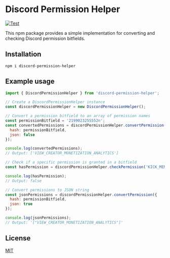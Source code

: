 # Discord Permission Helper
[![Test](https://github.com/maaaathis/discord-permission-helper/actions/workflows/test.yml/badge.svg)](https://github.com/maaaathis/discord-permission-helper/actions/workflows/test.yml)

This npm package provides a simple implementation for converting and checking Discord permission bitfields.

## Installation

```shell
npm i discord-permission-helper
```

## Example usage

```javascript
import { DiscordPermissionHelper } from 'discord-permission-helper';

// Create a DiscordPermissionHelper instance
const discordPermissionHelper = new DiscordPermissionHelper();

// Convert a permission bitfield to an array of permission names
const permissionBitfield = '2199023255552n';
const convertedPermissions = discordPermissionHelper.convertPermission({
  hash: permissionBitfield,
  json: false
});

console.log(convertedPermissions);
// Output: ['VIEW_CREATOR_MONETIZATION_ANALYTICS']

// Check if a specific permission is granted in a bitfield
const hasPermission = discordPermissionHelper.checkPermission('KICK_MEMBERS', permissionBitfield);

console.log(hasPermission);
// Output: false

// Convert permissions to JSON string
const jsonPermissions = discordPermissionHelper.convertPermission({
  hash: permissionBitfield,
  json: true
});

console.log(jsonPermissions);
// Output: '["VIEW_CREATOR_MONETIZATION_ANALYTICS"]'
```

## License

[MIT](https://choosealicense.com/licenses/mit/)